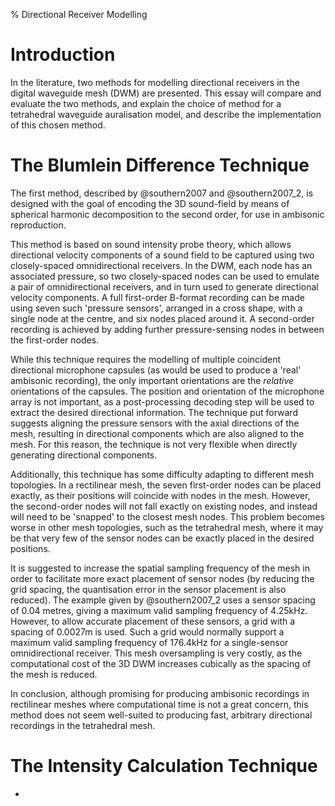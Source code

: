 % Directional Receiver Modelling

Introduction
============

In the literature, two methods for modelling directional receivers in the
digital waveguide mesh (DWM) are presented.
This essay will compare and evaluate the two methods, and explain the choice of
method for a tetrahedral waveguide auralisation model, and describe the
implementation of this chosen method.

The Blumlein Difference Technique
=================================

The first method, described by @southern2007 and @southern2007_2, is designed
with the goal of encoding the 3D sound-field by means of spherical harmonic
decomposition to the second order, for use in ambisonic reproduction.

This method is based on sound intensity probe theory, which allows directional
velocity components of a sound field to be captured using two closely-spaced
omnidirectional receivers.
In the DWM, each node has an associated pressure, so two closely-spaced nodes
can be used to emulate a pair of omnidirectional receivers, and in turn used
to generate directional velocity components.
A full first-order B-format recording can be made using seven such 'pressure
sensors', arranged in a cross shape, with a single node at the centre, and
six nodes placed around it.
A second-order recording is achieved by adding further pressure-sensing nodes
in between the first-order nodes.

While this technique requires the modelling of multiple coincident directional
microphone capsules (as would be used to produce a 'real' ambisonic recording),
the only important orientations are the *relative* orientations of the capsules.
The position and orientation of the microphone array is not important, as a
post-processing decoding step will be used to extract the desired directional
information.
The technique put forward suggests aligning the pressure sensors with the
axial directions of the mesh, resulting in directional components which are
also aligned to the mesh.
For this reason, the technique is not very flexible when directly generating
directional components.

Additionally, this technique has some difficulty adapting to different mesh
topologies.
In a rectilinear mesh, the seven first-order nodes can be placed exactly, as
their positions will coincide with nodes in the mesh.
However, the second-order nodes will not fall exactly on existing nodes, and
instead will need to be 'snapped' to the closest mesh nodes.
This problem becomes worse in other mesh topologies, such as the tetrahedral
mesh, where it may be that very few of the sensor nodes can be exactly placed in
the desired positions.

It is suggested to increase the spatial sampling frequency of the mesh in order
to facilitate more exact placement of sensor nodes (by reducing the grid
spacing, the quantisation error in the sensor placement is also reduced).
The example given by @southern2007_2 uses a sensor spacing of 0.04 metres,
giving a maximum valid sampling frequency of 4.25kHz.
However, to allow accurate placement of these sensors, a grid with a spacing
of 0.0027m is used.
Such a grid would normally support a maximum valid sampling frequency of
176.4kHz for a single-sensor omnidirectional receiver.
This mesh oversampling is very costly, as the computational cost of the 3D DWM
increases cubically as the spacing of the mesh is reduced.

In conclusion, although promising for producing ambisonic recordings in
rectilinear meshes where computational time is not a great concern, this method
does not seem well-suited to producing fast, arbitrary directional recordings in
the tetrahedral mesh.

The Intensity Calculation Technique
===================================

* 
